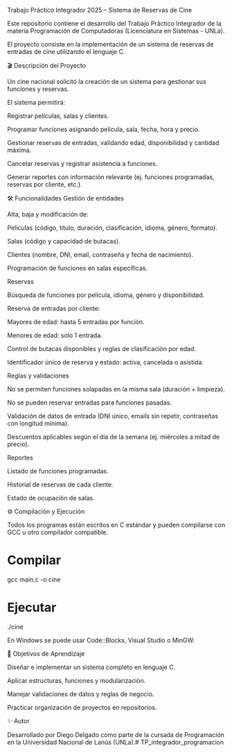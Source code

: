 Trabajo Práctico Integrador 2025 – Sistema de Reservas de Cine

Este repositorio contiene el desarrollo del Trabajo Práctico Integrador de la materia Programación de Computadoras (Licenciatura en Sistemas - UNLa).

El proyecto consiste en la implementación de un sistema de reservas de entradas de cine utilizando el lenguaje C.

🎬 Descripción del Proyecto

Un cine nacional solicitó la creación de un sistema para gestionar sus funciones y reservas.

El sistema permitirá:

Registrar películas, salas y clientes.

Programar funciones asignando película, sala, fecha, hora y precio.

Gestionar reservas de entradas, validando edad, disponibilidad y cantidad máxima.

Cancelar reservas y registrar asistencia a funciones.

Generar reportes con información relevante (ej. funciones programadas, reservas por cliente, etc.).

🛠️ Funcionalidades
Gestión de entidades

Alta, baja y modificación de:

Películas (código, título, duración, clasificación, idioma, género, formato).

Salas (código y capacidad de butacas).

Clientes (nombre, DNI, email, contraseña y fecha de nacimiento).

Programación de funciones en salas específicas.

Reservas

Búsqueda de funciones por película, idioma, género y disponibilidad.

Reserva de entradas por cliente:

Mayores de edad: hasta 5 entradas por función.

Menores de edad: solo 1 entrada.

Control de butacas disponibles y reglas de clasificación por edad.

Identificador único de reserva y estado: activa, cancelada o asistida.

Reglas y validaciones

No se permiten funciones solapadas en la misma sala (duración + limpieza).

No se pueden reservar entradas para funciones pasadas.

Validación de datos de entrada (DNI único, emails sin repetir, contraseñas con longitud mínima).

Descuentos aplicables según el día de la semana (ej. miércoles a mitad de precio).

Reportes

Listado de funciones programadas.

Historial de reservas de cada cliente.

Estado de ocupación de salas.

⚙️ Compilación y Ejecución

Todos los programas están escritos en C estándar y pueden compilarse con GCC u otro compilador compatible.

# Compilar
gcc main.c -o cine

# Ejecutar
./cine


En Windows se puede usar Code::Blocks, Visual Studio o MinGW.

🎯 Objetivos de Aprendizaje

Diseñar e implementar un sistema completo en lenguaje C.

Aplicar estructuras, funciones y modularización.

Manejar validaciones de datos y reglas de negocio.

Practicar organización de proyectos en repositorios.

✨ Autor

Desarrollado por Diego Delgado como parte de la cursada de Programación en la Universidad Nacional de Lanús (UNLa).# TP_integrador_programacion
